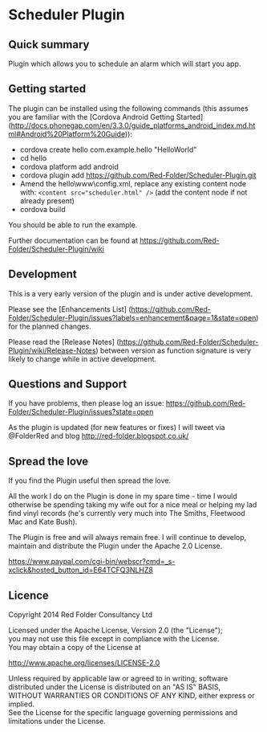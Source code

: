 # Scheduler Plugin

## Quick summary
Plugin which allows you to schedule an alarm which will start you app.
 
## Getting started
The plugin can be installed using the following commands (this assumes you are familiar with the [Cordova Android Getting Started] (http://docs.phonegap.com/en/3.3.0/guide_platforms_android_index.md.html#Android%20Platform%20Guide)):

* cordova create hello com.example.hello "HelloWorld"
* cd hello
* cordova platform add android
* cordova plugin add https://github.com/Red-Folder/Scheduler-Plugin.git
* Amend the hello\www\config.xml, replace any existing content node with: `<content src="scheduler.html" />` (add the content node if not already present)
* cordova build

You should be able to run the example.

Further documentation can be found at https://github.com/Red-Folder/Scheduler-Plugin/wiki

## Development
This is a very early version of the plugin and is under active development.

Please see the [Enhancements List] (https://github.com/Red-Folder/Scheduler-Plugin/issues?labels=enhancement&page=1&state=open) for the planned changes. 

Please read the [Release Notes] (https://github.com/Red-Folder/Scheduler-Plugin/wiki/Release-Notes) between version as function signature is very likely to change while in active development.

## Questions and Support
If you have problems, then please log an issue: https://github.com/Red-Folder/Scheduler-Plugin/issues?state=open

As the plugin is updated (for new features or fixes) I will tweet via @FolderRed and blog http://red-folder.blogspot.co.uk/

## Spread the love

If you find the Plugin useful then spread the love.

All the work I do on the Plugin is done in my spare time - time I would otherwise be spending taking my wife out for a nice meal or helping my lad find vinyl records (he's currently very much into The Smiths, Fleetwood Mac and Kate Bush).

The Plugin is free and will always remain free. I will continue to develop, maintain and distribute the Plugin under the Apache 2.0 License.

https://www.paypal.com/cgi-bin/webscr?cmd=_s-xclick&hosted_button_id=E64TCFQ3NLHZ8

## Licence
Copyright 2014 Red Folder Consultancy Ltd
    
Licensed under the Apache License, Version 2.0 (the "License");   
you may not use this file except in compliance with the License.   
You may obtain a copy of the License at       
  
http://www.apache.org/licenses/LICENSE-2.0   
 
Unless required by applicable law or agreed to in writing, software   
distributed under the License is distributed on an "AS IS" BASIS,   
WITHOUT WARRANTIES OR CONDITIONS OF ANY KIND, either express or implied.   
See the License for the specific language governing permissions and   
limitations under the License.